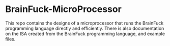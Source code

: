 # BrainFuck-MicroProcessor
This repo contains the designs of a microprocessor that runs the BrainFuck programming language directly and efficiently. There is also documentation on the ISA created from the BrainFuck programming language, and example files.
